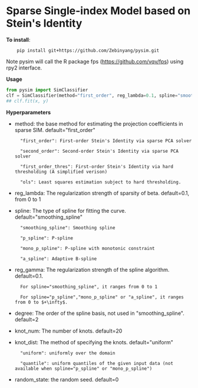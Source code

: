 # Sparse Single-index Model based on Stein's Identity

**To install**:
    
```sheel
    pip install git+https://github.com/Zebinyang/pysim.git
```

Note pysim will call the R package fps (https://github.com/vqv/fps) using rpy2 interface. 

**Usage**

```python
from pysim import SimClassifier
clf = SimClassifier(method="first_order", reg_lambda=0.1, spline="smoothing_spline", reg_gamma=10, knot_num=20, knot_dist="uniform", degree=2, random_state=0)
## clf.fit(x, y)
```

**Hyperparameters**

- method: the base method for estimating the projection coefficients in sparse SIM. default="first_order"


        "first_order": First-order Stein's Identity via sparse PCA solver

        "second_order": Second-order Stein's Identity via sparse PCA solver

        "first_order_thres": First-order Stein's Identity via hard thresholding (A simplified verison)     
        
        "ols": Least squares estimation subject to hard thresholding.
        
- reg_lambda: The regularization strength of sparsity of beta. default=0.1, from 0 to 1 

- spline: The type of spline for fitting the curve. default="smoothing_spline"
        
        "smoothing_spline": Smoothing spline

        "p_spline": P-spline

        "mono_p_spline": P-spline with monotonic constraint
        
        "a_spline": Adaptive B-spline

- reg_gamma: The regularization strength of the spline algorithm. default=0.1.

        For spline="smoothing_spline", it ranges from 0 to 1 
        
        For spline="p_spline","mono_p_spline" or "a_spline", it ranges from 0 to $+\infty$.

- degree: The order of the spline basis, not used in "smoothing_spline". default=2

- knot_num: The number of knots. default=20

- knot_dist: The method of specifying the knots. default="uniform"

        "uniform": uniformly over the domain
        
        "quantile": uniform quantiles of the given input data (not available when spline="p_spline" or "mono_p_spline")

- random_state: the random seed. default=0